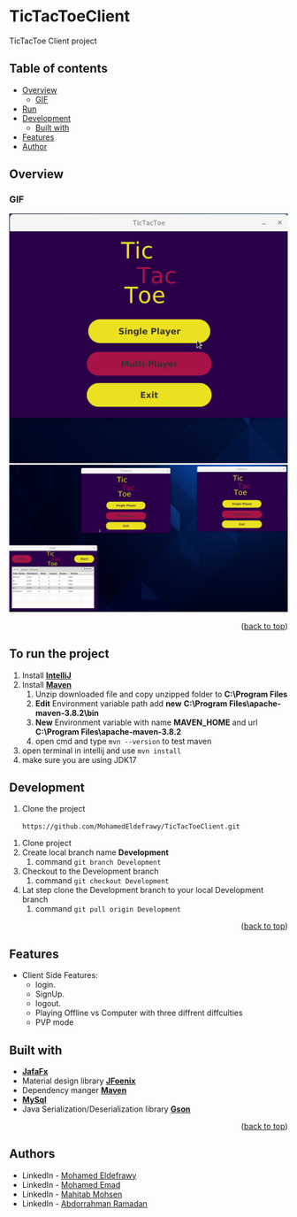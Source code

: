 # TicTacToeClient

TicTacToe Client project

## Table of contents

- [Overview](#overview)
    - [GIF](#GIF)
- [Run](#Run)
- [Development](#my-process)
    - [Built with](#built-with)
- [Features](#features)
- [Author](#authors)

## Overview

### GIF

![screen-gif](./src/main/resources/Deployment/Client-Single.gif)
![screen-gif](./src/main/resources/Deployment/Client-Multi.gif)

<p align="right">(<a href="#top">back to top</a>)</p>

## To run the project

1. Install **[IntelliJ](https://www.jetbrains.com/idea/download/#section=windows)**
2. Install **[Maven](https://dlcdn.apache.org/maven/maven-3/3.8.4/binaries/apache-maven-3.8.4-bin.zip)**
    1. Unzip downloaded file and copy unzipped folder to **C:\Program Files**
    2. **Edit** Environment variable path add **new**  **C:\Program Files\apache-maven-3.8.2\bin**
    3. **New** Environment variable with name **MAVEN_HOME** and url **C:\Program Files\apache-maven-3.8.2**
    4. open cmd and type ```mvn --version``` to test maven
3. open terminal in intellij and use ```mvn install```
4. make sure you are using JDK17

## Development

1) Clone the project

   ``` https://github.com/MohamedEldefrawy/TicTacToeClient.git ```

1. Clone project
2. Create local branch name **Development**
    1. command  ```git branch Development ```
3. Checkout to the Development branch
    1. command ```git checkout Development```
4. Lat step clone the Development branch to your local Development branch
    1. command ```git pull origin Development```

<p align="right">(<a href="#top">back to top</a>)</p>

## Features

- Client Side Features:
    - login.
    - SignUp.
    - logout.
    - Playing Offline vs Computer with three diffrent diffculties
    - PVP mode

[//]: # (  - play with pc with 3 difficulty levels)

[//]: # (  - play with online friends)

[//]: # (  - chat while playing)

[//]: # (  - have an avatar and score level)

[//]: # (  - see who has the highest score in the game)

[//]: # (  - see who is online offline or busy playing with someone else)

## Built with

- **[JafaFx](https://openjfx.io/)**
- Material design library **[JFoenix](http://www.jfoenix.com/)**
- Dependency manger **[Maven](https://maven.apache.org/)**
- **[MySql](https://dev.mysql.com/downloads/connector/j/)**
- Java Serialization/Deserialization library **[Gson](https://github.com/google/gson)**

<p align="right">(<a href="#top">back to top</a>)</p>

## Authors

* LinkedIn - [Mohamed Eldefrawy](https://www.linkedin.com/in/mohamedeldefrawy)
* LinkedIn - [Mohamed Emad](https://www.linkedin.com/in/mohamed-emad-528570b1)
* LinkedIn - [Mahitab Mohsen](https://www.linkedin.com/in/mahitab-mohsen-5446401bb/)
* LinkedIn - [Abdorrahman Ramadan](https://www.linkedin.com/in/abdorrahman-ramadan-696498161/)